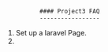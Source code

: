 

              #### Project3 FAQ
              -----------------
              
1. Set up a laravel Page.
2. 
